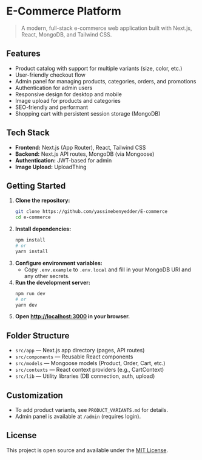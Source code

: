 
# E-Commerce Platform

>A modern, full-stack e-commerce web application built with Next.js, React, MongoDB, and Tailwind CSS.

## Features

- Product catalog with support for multiple variants (size, color, etc.)
- User-friendly checkout flow
- Admin panel for managing products, categories, orders, and promotions
- Authentication for admin users
- Responsive design for desktop and mobile
- Image upload for products and categories
- SEO-friendly and performant
- Shopping cart with persistent session storage (MongoDB)

## Tech Stack

- **Frontend:** Next.js (App Router), React, Tailwind CSS
- **Backend:** Next.js API routes, MongoDB (via Mongoose)
- **Authentication:** JWT-based for admin
- **Image Upload:** UploadThing

## Getting Started

1. **Clone the repository:**
	```bash
	git clone https://github.com/yassinebenyedder/E-commerce
	cd e-commerce
	```
2. **Install dependencies:**
	```bash
	npm install
	# or
	yarn install
	```
3. **Configure environment variables:**
	- Copy `.env.example` to `.env.local` and fill in your MongoDB URI and any other secrets.
4. **Run the development server:**
	```bash
	npm run dev
	# or
	yarn dev
	```
5. **Open [http://localhost:3000](http://localhost:3000) in your browser.**

## Folder Structure

- `src/app` — Next.js app directory (pages, API routes)
- `src/components` — Reusable React components
- `src/models` — Mongoose models (Product, Order, Cart, etc.)
- `src/contexts` — React context providers (e.g., CartContext)
- `src/lib` — Utility libraries (DB connection, auth, upload)

## Customization

- To add product variants, see `PRODUCT_VARIANTS.md` for details.
- Admin panel is available at `/admin` (requires login).

## License

This project is open source and available under the [MIT License](LICENSE).
